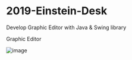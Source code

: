 # 2019-Einstein-Desk
Develop Graphic Editor with Java &amp; Swing library

Graphic Editor

![image](https://user-images.githubusercontent.com/67571491/86424424-83bb1a80-bd1d-11ea-98bc-b9b1fab79941.png)
